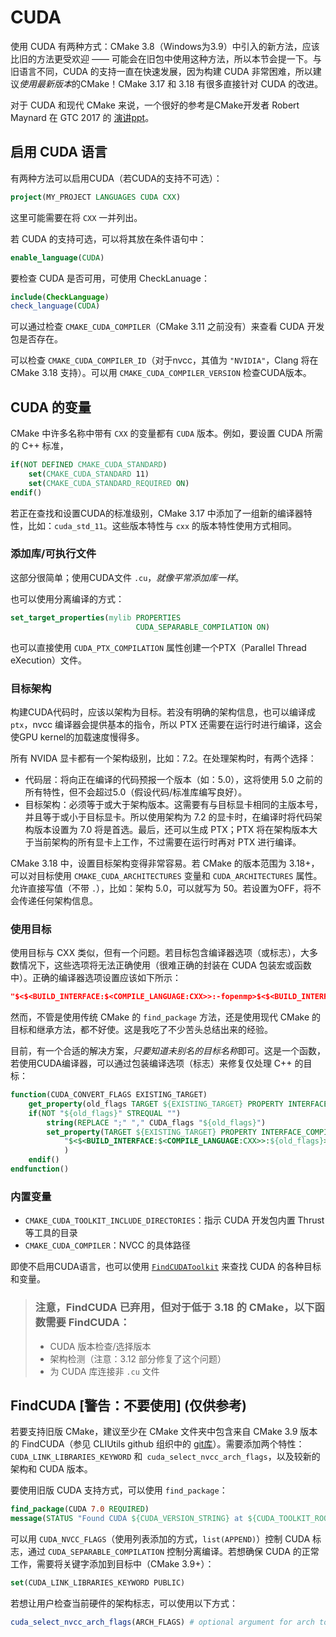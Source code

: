 # CUDA

使用 CUDA 有两种方式：CMake 3.8（Windows为3.9）中引入的新方法，应该比旧的方法更受欢迎 —— 可能会在旧包中使用这种方法，所以本节会提一下。与旧语言不同，CUDA 的支持一直在快速发展，因为构建 CUDA 非常困难，所以建议*使用最新版本*的CMake！CMake 3.17 和 3.18 有很多直接针对 CUDA 的改进。

对于 CUDA 和现代 CMake 来说，一个很好的参考是CMake开发者 Robert Maynard 在 GTC 2017 的 [演讲ppt](http://on-demand.gputechconf.com/gtc/2017/presentation/S7438-robert-maynard-build-systems-combining-cuda-and-machine-learning.pdf)。


## 启用 CUDA 语言

有两种方法可以启用CUDA（若CUDA的支持不可选）：

```cmake
project(MY_PROJECT LANGUAGES CUDA CXX)
```

这里可能需要在将 `CXX` 一并列出。

若 CUDA 的支持可选，可以将其放在条件语句中：

```cmake
enable_language(CUDA)
```

要检查 CUDA 是否可用，可使用 CheckLanuage：

```cmake
include(CheckLanguage)
check_language(CUDA)
```

可以通过检查 `CMAKE_CUDA_COMPILER`（CMake 3.11 之前没有）来查看 CUDA 开发包是否存在。

可以检查  `CMAKE_CUDA_COMPILER_ID`（对于nvcc，其值为 `"NVIDIA"`，Clang 将在 CMake 3.18 支持）。可以用 `CMAKE_CUDA_COMPILER_VERSION` 检查CUDA版本。

## CUDA 的变量

CMake 中许多名称中带有 `CXX` 的变量都有 `CUDA` 版本。例如，要设置 CUDA 所需的 C++ 标准，

```cmake
if(NOT DEFINED CMAKE_CUDA_STANDARD)
    set(CMAKE_CUDA_STANDARD 11)
    set(CMAKE_CUDA_STANDARD_REQUIRED ON)
endif()
```

若正在查找和设置CUDA的标准级别，CMake 3.17 中添加了一组新的编译器特性，比如：`cuda_std_11`。这些版本特性与 `cxx` 的版本特性使用方式相同。

### 添加库/可执行文件

这部分很简单；使用CUDA文件 `.cu`，*就像平常添加库一样*。

也可以使用分离编译的方式：

```cmake
set_target_properties(mylib PROPERTIES
                            CUDA_SEPARABLE_COMPILATION ON)
```

也可以直接使用 `CUDA_PTX_COMPILATION` 属性创建一个PTX（Parallel Thread eXecution）文件。

### 目标架构

构建CUDA代码时，应该以架构为目标。若没有明确的架构信息，也可以编译成 `ptx`，nvcc 编译器会提供基本的指令，所以 PTX 还需要在运行时进行编译，这会使GPU kernel的加载速度慢得多。

所有 NVIDA 显卡都有一个架构级别，比如：7.2。在处理架构时，有两个选择：

- 代码层：将向正在编译的代码预报一个版本（如：5.0），这将使用 5.0 之前的所有特性，但不会超过5.0（假设代码/标准库编写良好）。
- 目标架构：必须等于或大于架构版本。这需要有与目标显卡相同的主版本号，并且等于或小于目标显卡。所以使用架构为 7.2 的显卡时，在编译时将代码架构版本设置为 7.0 将是首选。最后，还可以生成 PTX；PTX 将在架构版本大于当前架构的所有显卡上工作，不过需要在运行时再对 PTX 进行编译。

CMake 3.18 中，设置目标架构变得非常容易。若 CMake 的版本范围为 3.18+，可以对目标使用 `CMAKE_CUDA_ARCHITECTURES` 变量和 `CUDA_ARCHITECTURES` 属性。允许直接写值（不带 `.`），比如：架构 5.0，可以就写为 50。若设置为OFF，将不会传递任何架构信息。

### 使用目标

使用目标与 CXX 类似，但有一个问题。若目标包含编译器选项（或标志），大多数情况下，这些选项将无法正确使用（很难正确的封装在 CUDA 包装宏或函数中）。正确的编译器选项设置应该如下所示：

```cmake
"$<$<BUILD_INTERFACE:$<COMPILE_LANGUAGE:CXX>>:-fopenmp>$<$<BUILD_INTERFACE:$<COMPILE_LANGUAGE:CUDA>>:-Xcompiler=-fopenmp>"
```

然而，不管是使用传统 CMake 的 `find_package` 方法，还是使用现代 CMake 的目标和继承方法，都不好使。这是我吃了不少苦头总结出来的经验。

目前，有一个合适的解决方案，*只要知道未别名的目标名称*即可。这是一个函数，若使用CUDA编译器，可以通过包装编译选项（标志）来修复仅处理 C++ 的目标：

```cmake
function(CUDA_CONVERT_FLAGS EXISTING_TARGET)
    get_property(old_flags TARGET ${EXISTING_TARGET} PROPERTY INTERFACE_COMPILE_OPTIONS)
    if(NOT "${old_flags}" STREQUAL "")
        string(REPLACE ";" "," CUDA_flags "${old_flags}")
        set_property(TARGET ${EXISTING_TARGET} PROPERTY INTERFACE_COMPILE_OPTIONS
            "$<$<BUILD_INTERFACE:$<COMPILE_LANGUAGE:CXX>>:${old_flags}>$<$<BUILD_INTERFACE:$<COMPILE_LANGUAGE:CUDA>>:-Xcompiler=${CUDA_flags}>"
            )
    endif()
endfunction()
```

### 内置变量

* `CMAKE_CUDA_TOOLKIT_INCLUDE_DIRECTORIES`：指示 CUDA 开发包内置 Thrust 等工具的目录
* `CMAKE_CUDA_COMPILER`：NVCC 的具体路径

即使不启用CUDA语言，也可以使用 [`FindCUDAToolkit`](https://cmake.org/cmake/help/git-stage/module/FindCUDAToolkit.html)  来查找 CUDA 的各种目标和变量。

> ### 注意，FindCUDA 已弃用，但对于低于 3.18 的 CMake，以下函数需要 FindCUDA：
>
> * CUDA 版本检查/选择版本
> * 架构检测（注意：3.12 部分修复了这个问题）
> * 为 CUDA 库连接非 `.cu` 文件

## FindCUDA [警告：不要使用] (仅供参考)

若要支持旧版 CMake，建议至少在 CMake 文件夹中包含来自 CMake 3.9 版本的 FindCUDA（参见 CLIUtils github 组织中的 [git库](https://github.com/CLIUtils/cuda_support)）。需要添加两个特性：`CUDA_LINK_LIBRARIES_KEYWORD` 和` cuda_select_nvcc_arch_flags`，以及较新的架构和 CUDA 版本。

要使用旧版 CUDA 支持方式，可以使用 `find_package`：

```cmake
find_package(CUDA 7.0 REQUIRED)
message(STATUS "Found CUDA ${CUDA_VERSION_STRING} at ${CUDA_TOOLKIT_ROOT_DIR}")
```

可以用 `CUDA_NVCC_FLAGS`（使用列表添加的方式，`list(APPEND)`）控制 CUDA 标志，通过 `CUDA_SEPARABLE_COMPILATION` 控制分离编译。若想确保 CUDA 的正常工作，需要将关键字添加到目标中（CMake 3.9+）：

```cmake
set(CUDA_LINK_LIBRARIES_KEYWORD PUBLIC)
```

若想让用户检查当前硬件的架构标志，可以使用以下方式：

```cmake
cuda_select_nvcc_arch_flags(ARCH_FLAGS) # optional argument for arch to add
```
